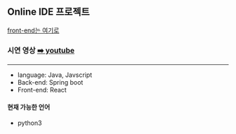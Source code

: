## Online IDE 프로젝트
[front-end는 여기로](https://github.com/mardi2020/code_compiler)
### 시연 영상 [➡️ youtube](https://www.youtube.com/watch?v=v4ew9DC8pyE)
------
- language: Java, Javscript<br>
- Back-end: Spring boot<br>
- Front-end: React<br>


#### 현재 가능한 언어
- python3
